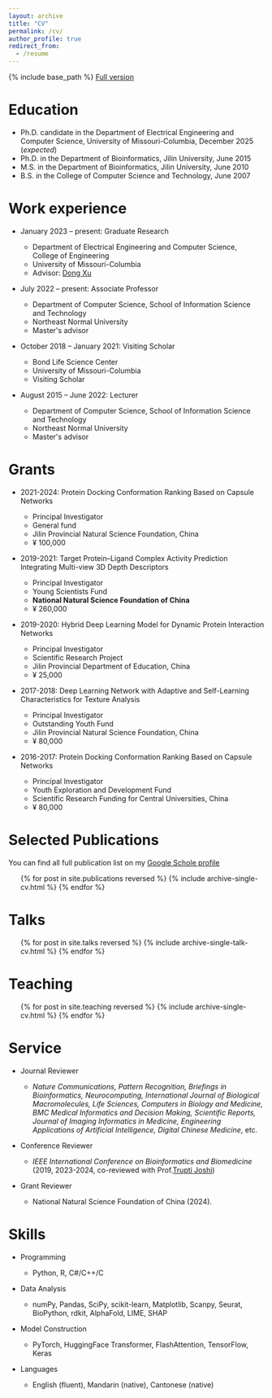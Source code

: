 ```yaml
---
layout: archive
title: "CV"
permalink: /cv/
author_profile: true
redirect_from:
  - /resume
---
```


{% include base_path %} [Full version](../files/CV_latest.pdf)

Education
======
* Ph.D. candidate in the Department of Electrical Engineering and Computer Science, University of Missouri-Columbia, December 2025 (*expected*)
* Ph.D. in the Department of Bioinformatics, Jilin University, June 2015 
* M.S. in the Department of Bioinformatics, Jilin University, June 2010
* B.S. in the College of Computer Science and Technology, June 2007

Work experience
======
* January 2023 – present: Graduate Research
  * Department of Electrical Engineering and Computer Science, College of Engineering
  * University of Missouri-Columbia
  * Advisor: [Dong Xu](https://engineering.missouri.edu/faculty/dong-xu/)

* July 2022 – present: Associate Professor
  * Department of Computer Science, School of Information Science and Technology
  * Northeast Normal University
  * Master's advisor

* October 2018 – January 2021: Visiting Scholar
  * Bond Life Science Center
  * University of Missouri-Columbia
  * Visiting Scholar

* August 2015 – June 2022: Lecturer
  * Department of Computer Science, School of Information Science and Technology
  * Northeast Normal University
  * Master's advisor



Grants
======
* 2021-2024: Protein Docking Conformation Ranking Based on Capsule Networks
  * Principal Investigator
  * General fund
  * Jilin Provincial Natural Science Foundation, China
  * ¥ 100,000

* 2019-2021: Target Protein–Ligand Complex Activity Prediction Integrating Multi-view 3D Depth Descriptors
  * Principal Investigator
  * Young Scientists Fund
  * **National Natural Science Foundation of China**
  * ¥ 260,000

* 2019-2020: Hybrid Deep Learning Model for Dynamic Protein Interaction Networks 
  * Principal Investigator
  * Scientific Research Project
  * Jilin Provincial Department of Education, China
  * ¥ 25,000

* 2017-2018: Deep Learning Network with Adaptive and Self-Learning Characteristics for Texture Analysis
  * Principal Investigator
  * Outstanding Youth Fund
  * Jilin Provincial Natural Science Foundation, China
  * ¥ 80,000

* 2016-2017: Protein Docking Conformation Ranking Based on Capsule Networks
  * Principal Investigator
  * Youth Exploration and Development Fund
  * Scientific Research Funding for Central Universities, China
  * ¥ 80,000

Selected Publications 
======
  You can find all full publication list on my [Google Schole profile](https://scholar.google.com/citations?user=BEd1TywAAAAJ&hl=en)

  <ul>{% for post in site.publications reversed %}
    {% include archive-single-cv.html %}
  {% endfor %}</ul>
  
Talks
======
  <ul>{% for post in site.talks reversed %}
    {% include archive-single-talk-cv.html  %}
  {% endfor %}</ul>
  
Teaching
======
  <ul>{% for post in site.teaching reversed %}
    {% include archive-single-cv.html %}
  {% endfor %}</ul>
  
Service
======
* Journal Reviewer
  * *Nature Communications, Pattern Recognition, Briefings in Bioinformatics, Neurocomputing, International Journal of Biological Macromolecules, Life Sciences, Computers in Biology and Medicine, BMC Medical Informatics and Decision Making, Scientific Reports, Journal of Imaging Informatics in Medicine, Engineering Applications of Artificial Intelligence, Digital Chinese Medicine*, etc.	

* Conference Reviewer
  * *IEEE International Conference on Bioinformatics and Biomedicine* (2019, 2023-2024, co-reviewed with Prof.[Trupti Joshi](https://engineering.missouri.edu/faculty/trupti-joshi/))

* Grant Reviewer
  * National Natural Science Foundation of China (2024).

Skills
======
* Programming
  * Python, R, C#/C++/C
  
* Data Analysis
  * numPy, Pandas, SciPy, scikit-learn, Matplotlib, Scanpy, Seurat, BioPython, rdkit, AlphaFold, LIME, SHAP

* Model Construction
  * PyTorch, HuggingFace Transformer, FlashAttention, TensorFlow, Keras 

* Languages
  * English (fluent), Mandarin (native), Cantonese (native)
